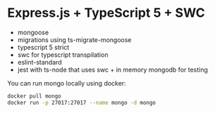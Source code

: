 # Express.js + TypeScript 5 + SWC

* mongoose
* migrations using ts-migrate-mongoose
* typescript 5 strict
* swc for typescript transpilation
* eslint-standard
* jest with ts-node that uses swc + in memory mongodb for testing

You can run mongo locally using docker:

```bash
docker pull mongo
docker run -p 27017:27017 --name mongo -d mongo
```
